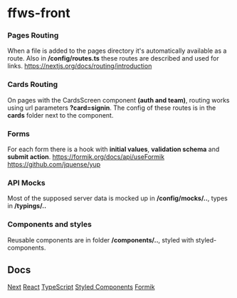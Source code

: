 # ffws-front

### Pages Routing
When a file is added to the pages directory it's automatically available as a route.
Also in **/config/routes.ts** these routes are described and used for links.
https://nextjs.org/docs/routing/introduction

### Cards Routing
On pages with the CardsScreen component **(auth and team)**, routing works using url parameters **?card=signin**.
The config of these routes is in the **cards** folder next to the component. 

### Forms
For each form there is a hook with **initial values**, **validation schema** and **submit action**.
https://formik.org/docs/api/useFormik
https://github.com/jquense/yup

### API Mocks
Most of the supposed server data is mocked up in **/config/mocks/..**, types in **/typings/..**

### Components and styles
Reusable components are in folder **/components/..**, styled with styled-components.

## Docs
[Next](https://nextjs.org/docs)
[React](https://reactjs.org/docs)
[TypeScript](https://www.typescriptlang.org/docs)
[Styled Components](https://styled-components.com/docs)
[Formik](https://formik.org/docs/overview)
